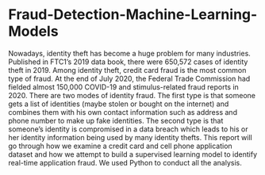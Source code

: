 # Fraud-Detection-Machine-Learning-Models

Nowadays, identity theft has become a huge problem for many industries. Published in FTC1’s
2019 data book, there were 650,572 cases of identity theft in 2019. Among identity theft, credit
card fraud is the most common type of fraud. At the end of July 2020, the Federal Trade
Commission had fielded almost 150,000 COVID-19 and stimulus-related fraud reports in 2020.
There are two modes of identity fraud. The first type is that someone gets a list of identities
(maybe stolen or bought on the internet) and combines them with his own contact information
such as address and phone number to make up fake identities. The second type is that someone’s
identity is compromised in a data breach which leads to his or her identity information being
used by many identity thefts.
This report will go through how we examine a credit card and cell phone application dataset and
how we attempt to build a supervised learning model to identify real-time application fraud. We
used Python to conduct all the analysis.
